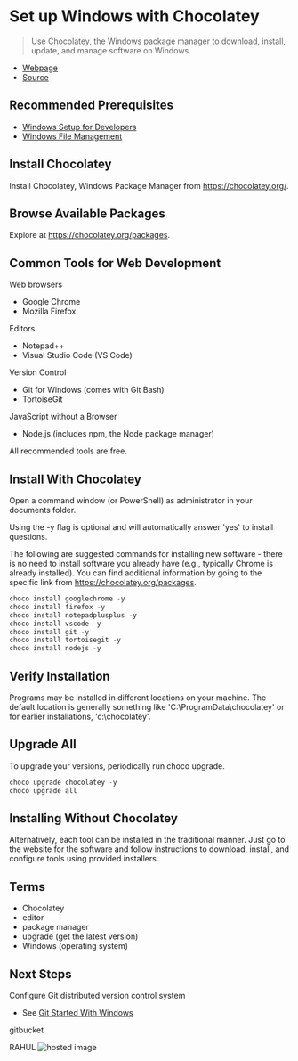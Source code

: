 # Set up Windows with Chocolatey

> Use Chocolatey, the Windows package manager to download, install, update, and manage software on Windows.

- [Webpage](https://denisecase.github.io/get-setup-with-chocolatey/)
- [Source](https://github.com/denisecase/get-setup-with-chocolatey)

## Recommended Prerequisites

- [Windows Setup for Developers](https://github.com/denisecase/windows-setup)
- [Windows File Management](https://github.com/denisecase/windows-file-management)

## Install Chocolatey

Install Chocolatey, Windows Package Manager from <https://chocolatey.org/>.

## Browse Available Packages

Explore at <https://chocolatey.org/packages>.

## Common Tools for Web Development

Web browsers

- Google Chrome
- Mozilla Firefox

Editors

- Notepad++
- Visual Studio Code (VS Code)

Version Control

- Git for Windows (comes with Git Bash)
- TortoiseGit

JavaScript without a Browser

- Node.js (includes npm, the Node package manager)

All recommended tools are free.

## Install With Chocolatey

Open a command window (or PowerShell) as administrator in your documents folder.

Using the -y flag is optional and will automatically answer 'yes' to install questions.

The following are suggested commands for installing new software - there is no need to install software you already have (e.g., typically Chrome is already installed). You can find additional information by going to the specific link from <https://chocolatey.org/packages>.

```Powershell
choco install googlechrome -y
choco install firefox -y
choco install notepadplusplus -y
choco install vscode -y
choco install git -y
choco install tortoisegit -y
choco install nodejs -y
```

## Verify Installation

Programs may be installed in different locations on your machine. 
The default location is generally something like 'C:\ProgramData\chocolatey' or for earlier installations, 'c:\chocolatey'.

## Upgrade All

To upgrade your versions, periodically run choco upgrade.

```Powershell
choco upgrade chocolatey -y
choco upgrade all
```

## Installing Without Chocolatey

Alternatively, each tool can be installed in the traditional manner. Just go to the website for the software and follow instructions to download, install, and configure tools using provided installers.

## Terms

- Chocolatey
- editor
- package manager
- upgrade (get the latest version)
- Windows (operating system)

## Next Steps

Configure Git distributed version control system

- See [Git Started With Windows](https://github.com/denisecase/git-started-windows)

gitbucket

RAHUL
![hosted image](https://bloximages.newyork1.vip.townnews.com/newspressnow.com/content/tncms/assets/v3/editorial/a/35/a3518d10-5c1b-5663-86af-ce269ed0fbc2/51734876d09f3.image.jpg)
